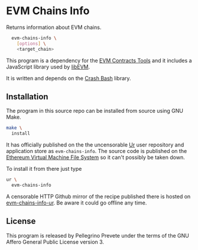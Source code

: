 [comment]: <> (SPDX-License-Identifier: AGPL-3.0)

[comment]: <> (-------------------------------------------------------------)
[comment]: <> (Copyright © 2024, 2025  Pellegrino Prevete)
[comment]: <> (All rights reserved)
[comment]: <> (-------------------------------------------------------------)

[comment]: <> (This program is free software: you can redistribute)
[comment]: <> (it and/or modify it under the terms of the GNU Affero)
[comment]: <> (General Public License as published by the Free)
[comment]: <> (Software Foundation, either version 3 of the License.)

[comment]: <> (This program is distributed in the hope that it will be useful,)
[comment]: <> (but WITHOUT ANY WARRANTY; without even the implied warranty of)
[comment]: <> (MERCHANTABILITY or FITNESS FOR A PARTICULAR PURPOSE. See the)
[comment]: <> (GNU Affero General Public License for more details.)

[comment]: <> (You should have received a copy of the GNU Affero General Public)
[comment]: <> (License along with this program.)
[comment]: <> (If not, see <https://www.gnu.org/licenses/>.)

# EVM Chains Info

Returns information about EVM chains.

```bash
  evm-chains-info \
    [options] \
    <target_chain>
```

This program is a dependency for the
[EVM Contracts Tools](
  https://github.com/themartiancompany/evm-contracts-tools)
and it includes a JavaScript library used
by [libEVM](
  https://github.com/themartiancompany/libevm).

It is written and depends on the
[Crash Bash](
  https://github.com/themartiancompany/crash-bash)
library.

## Installation

The program in this source repo
can be installed from source using GNU Make.

```bash
make \
  install
```

It has officially published on the
the uncensorable
[Ur](
  https://github.com/themartiancompany/ur)
user repository and application store as
`evm-chains-info`.
The source code is published on the
[Ethereum Virtual Machine File System](
  https://github.com/themartiancompany/evmfs)
so it can't possibly be taken down.

To install it from there just type

```bash
ur \
  evm-chains-info
```

A censorable HTTP Github mirror of the recipe published there
is hosted on
[evm-chains-info-ur](
  https://github.com/themartiancompany/evm-chains-info-ur).
Be aware it could go offline any time.

## License

This program is released by Pellegrino Prevete under the terms
of the GNU Affero General Public License version 3.

